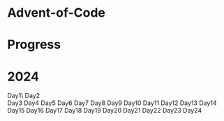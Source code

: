 # Advent-of-Code

# Progress

# 2024

Day1\ 
Day2\
Day3
Day4
Day5
Day6
Day7
Day8
Day9
Day10
Day11
Day12
Day13
Day14
Day15
Day16
Day17
Day18
Day19
Day20
Day21
Day22
Day23
Day24
